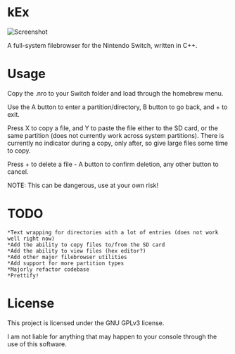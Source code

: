 # kEx
![Screenshot](https://raw.githubusercontent.com/klockee/kEx/master/screenshot-v0.03_small.png)


A full-system filebrowser for the Nintendo Switch, written in C++.

# Usage
Copy the .nro to your Switch folder and load through the homebrew menu. 

Use the A button to enter a partition/directory, B button to go back, and + to exit.

Press X to copy a file, and Y to paste the file either to the SD card, or the same partition (does not currently work across system partitions). There is currently no indicator during a copy, only after, so give large files some time to copy.

Press + to delete a file - A button to confirm deletion, any other button to cancel.

NOTE: This can be dangerous, use at your own risk!


# TODO
    *Text wrapping for directories with a lot of entries (does not work well right now)
    *Add the ability to copy files to/from the SD card
    *Add the ability to view files (hex editor?)
    *Add other major filebrowser utilities
    *Add support for more partition types
    *Majorly refactor codebase
    *Prettify!
    
# License
This project is licensed under the GNU GPLv3 license.


I am not liable for anything that may happen to your console through the use of this software.
